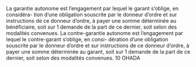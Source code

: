 La garantie autonome est l’engagement par lequel le garant s’oblige, en considéra-
tion d’une obligation souscrite par le donneur d’ordre et sur instructions de ce donneur
d’ordre, à payer une somme déterminée au bénéficiaire, soit sur 1 demande de la part
de ce dernier, soit selon des modalités convenues.
La contre-garantie autonome est l’engagement par lequel le contre-garant s’oblige, en consi-
dération d’une obligation souscrite par le donneur d’ordre et sur instructions de ce donneur
d’ordre, à payer une somme déterminée au garant, soit sur 1 demande de la part de ce
dernier, soit selon des modalités convenues.
10
OHADA